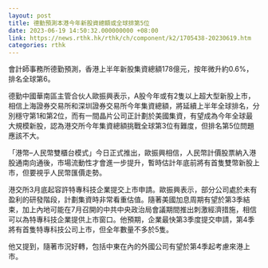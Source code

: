 ```yaml
---
layout: post
title: 德勤預測本港今年新股資總額或全球排第5位
date: 2023-06-19 14:50:32.000000000 +08:00
link: https://news.rthk.hk/rthk/ch/component/k2/1705438-20230619.htm
categories: rthk
---
```


會計師事務所德勤預測，香港上半年新股集資總額178億元，按年微升約0.6%，排名全球第6。

德勤中國華南區主管合伙人歐振興表示，A股今年或有2隻以上超大型新股上市，相信上海證券交易所和深圳證券交易所今年集資總額，將延續上半年全球排名，分別穩守第1和第2位，而有一間晶片公司正計劃於美國集資，有望成為今年全球最大規模新股，認為港交所今年集資總額挑戰全球第3位有難度，但排名第5位問題應該不大。

「港幣–人民幣雙櫃台模式」今日正式推出，歐振興相信，人民幣計價股票納入港股通南向通後，市場流動性才會進一步提升，暫時估計年底前將有首隻雙幣新股上市，但要視乎人民幣匯價走勢。 

港交所3月底起容許特專科技企業提交上市申請。歐振興表示，部分公司處於未有盈利的研發階段，計劃集資時非常看重估值。隨著美國加息周期有望於第3季結束，加上內地可能在7月召開的中共中央政治局會議期間推出刺激經濟措施，相信可以為特專科技企業提供上市窗口。他預期，企業最快第3季度提交申請，第4季將有首隻特專科技公司上市，但全年數量不多於5隻。

他又提到，隨著市況好轉，包括中東在內的外國公司有望於第4季起考慮來港上市。
